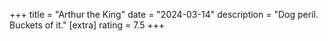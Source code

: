 +++
title = "Arthur the King"
date = "2024-03-14"
description = "Dog peril. Buckets of it."
[extra]
rating = 7.5
+++

